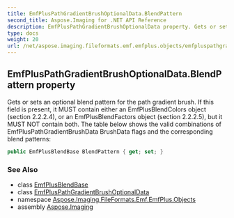 ```yaml
---
title: EmfPlusPathGradientBrushOptionalData.BlendPattern
second_title: Aspose.Imaging for .NET API Reference
description: EmfPlusPathGradientBrushOptionalData property. Gets or sets an optional blend pattern for the path gradient brush. If this field is present it MUST contain either an EmfPlusBlendColors object section 2.2.2.4 or an EmfPlusBlendFactors object section 2.2.2.5 but it MUST NOT contain both. The table below shows the valid combinations of EmfPlusPathGradientBrushData BrushData flags and the corresponding blend patterns
type: docs
weight: 20
url: /net/aspose.imaging.fileformats.emf.emfplus.objects/emfpluspathgradientbrushoptionaldata/blendpattern/
---
```

## EmfPlusPathGradientBrushOptionalData.BlendPattern property

Gets or sets an optional blend pattern for the path gradient brush. If this field is present, it MUST contain either an EmfPlusBlendColors object (section 2.2.2.4), or an EmfPlusBlendFactors object (section 2.2.2.5), but it MUST NOT contain both. The table below shows the valid combinations of EmfPlusPathGradientBrushData BrushData flags and the corresponding blend patterns:

```csharp
public EmfPlusBlendBase BlendPattern { get; set; }
```

### See Also

* class [EmfPlusBlendBase](../../emfplusblendbase/)
* class [EmfPlusPathGradientBrushOptionalData](../)
* namespace [Aspose.Imaging.FileFormats.Emf.EmfPlus.Objects](../../emfpluspathgradientbrushoptionaldata/)
* assembly [Aspose.Imaging](../../../)


